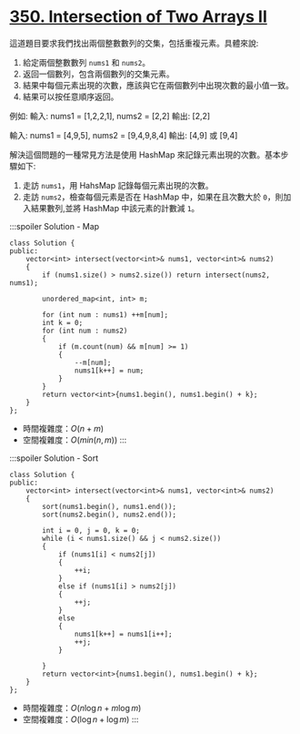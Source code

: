 # [350\. Intersection of Two Arrays II](https://leetcode.com/problems/intersection-of-two-arrays-ii/)

這道題目要求我們找出兩個整數數列的交集，包括重複元素。具體來說:

1. 給定兩個整數數列 `nums1` 和 `nums2`。
2. 返回一個數列，包含兩個數列的交集元素。
3. 結果中每個元素出現的次數，應該與它在兩個數列中出現次數的最小值一致。
4. 結果可以按任意順序返回。

例如: 輸入: nums1 = \[1,2,2,1\], nums2 = \[2,2\] 輸出: \[2,2\]

輸入: nums1 = \[4,9,5\], nums2 = \[9,4,9,8,4\] 輸出: \[4,9\] 或 \[9,4\]

解決這個問題的一種常見方法是使用 HashMap 來記錄元素出現的次數。基本步驟如下:

1. 走訪 `nums1`，用 HahsMap 記錄每個元素出現的次數。
2. 走訪 `nums2`，檢查每個元素是否在 HashMap 中，如果在且次數大於 `0`，則加入結果數列,並將 HashMap 中該元素的計數減 `1`。

:::spoiler Solution - Map
```cpp=
class Solution {
public:
    vector<int> intersect(vector<int>& nums1, vector<int>& nums2)
    {
        if (nums1.size() > nums2.size()) return intersect(nums2, nums1);
        
        unordered_map<int, int> m;

        for (int num : nums1) ++m[num];
        int k = 0;
        for (int num : nums2)
        {
            if (m.count(num) && m[num] >= 1)
            {
                --m[num];
                nums1[k++] = num;
            }
        }
        return vector<int>{nums1.begin(), nums1.begin() + k};
    }
};
```
- 時間複雜度：$O(n + m)$
- 空間複雜度：$O(min(n, m))$
:::

:::spoiler Solution - Sort
```cpp=
class Solution {
public:
    vector<int> intersect(vector<int>& nums1, vector<int>& nums2)
    {
        sort(nums1.begin(), nums1.end());
        sort(nums2.begin(), nums2.end());

        int i = 0, j = 0, k = 0;
        while (i < nums1.size() && j < nums2.size())
        {
            if (nums1[i] < nums2[j])
            {
                ++i;
            }
            else if (nums1[i] > nums2[j])
            {
                ++j;
            }
            else
            {
                nums1[k++] = nums1[i++];
                ++j;
            }

        }
        return vector<int>{nums1.begin(), nums1.begin() + k};
    }
};
```
- 時間複雜度：$O(n \log n + m \log m)$
- 空間複雜度：$O(\log n + \log m)$
:::
